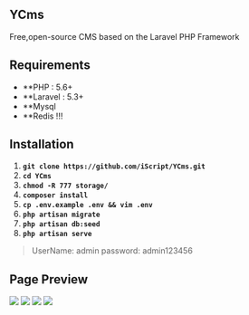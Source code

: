 ## YCms
Free,open-source CMS based on the Laravel PHP Framework


## Requirements

- **PHP : 5.6+
- **Laravel : 5.3+
- **Mysql
- **Redis !!!



## Installation

1. **`git clone https://github.com/iScript/YCms.git`**
1. **`cd YCms`**
1. **`chmod -R 777 storage/`**
1. **`composer install`**
1. **`cp .env.example .env && vim .env`**
1. **`php artisan migrate`**
1. **`php artisan db:seed`**
1. **`php artisan serve`**


> UserName: admin
> password: admin123456



## Page Preview
![](http://oawuukyq8.bkt.clouddn.com/888D2F7D-4BA6-4F5E-AF46-8553BAC471C9.png)
![](http://oawuukyq8.bkt.clouddn.com/7A172D43-7B6C-4A54-82D8-59E9EDC6E204.png)
![](http://oawuukyq8.bkt.clouddn.com/74BD9ADB-CB3A-4E6E-9D4A-799F584E1D7C.png)
![](http://oawuukyq8.bkt.clouddn.com/15D30DD4-0A54-4906-B5F2-49585722E1CA.png)


